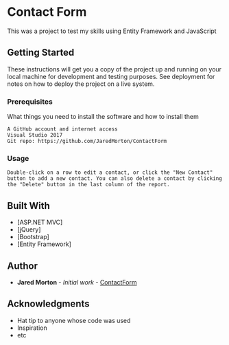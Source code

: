 # Contact Form

This was a project to test my skills using Entity Framework and JavaScript

## Getting Started

These instructions will get you a copy of the project up and running on your local machine for development and testing purposes. See deployment for notes on how to deploy the project on a live system.

### Prerequisites

What things you need to install the software and how to install them

```
A GitHub account and internet access
Visual Studio 2017
Git repo: https://github.com/JaredMorton/ContactForm
```

### Usage

```
Double-click on a row to edit a contact, or click the "New Contact" button to add a new contact. You can also delete a contact by clicking the "Delete" button in the last column of the report.
```

## Built With

* [ASP.NET MVC]
* [jQuery]
* [Bootstrap]
* [Entity Framework]

## Author

* **Jared Morton** - *Initial work* - [ContactForm](https://github.com/JaredMorton/ContactForm)

## Acknowledgments

* Hat tip to anyone whose code was used
* Inspiration
* etc
